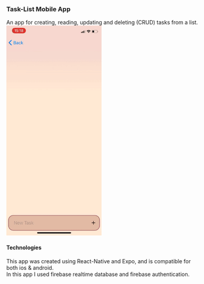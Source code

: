 ### Task-List Mobile App

An app for creating, reading, updating and deleting (CRUD) tasks from a list. 
</br> 
<img src="https://github.com/noymashat/Task-List/blob/master/assets/tasklist.gif" width="250" height="550" />

#### Technologies

This app was created using React-Native and Expo, and is compatible for both ios & android.</br>
In this app I used firebase realtime database and firebase authentication.
